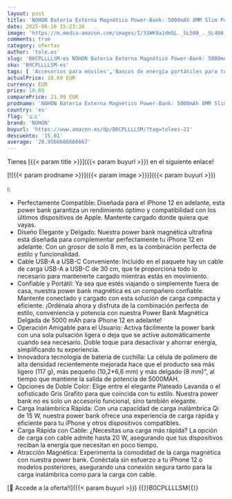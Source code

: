 ```yaml
---
layout: post
title: 'NOHON Batería Externa Magnético Power-Bank: 5000mAh 8MM Slim Powerbank Inalambrico Cargador Portátil con USB-C Carga Rápida 20W PD Compatible con iPhone 16/15/14/13/12 Mini/Pro/Pro MAX Violeta Ceniza '
date: 2025-06-10 15:23:38
image: 'https://m.media-amazon.com/images/I/31WK9a1dm5L._SL500_._SL400_.jpg'
comments: true
category: ofertas
author: 'tole.es'
slug: 'B0CPLLLLSM-es NOHON Batería Externa Magnético Power-Bank: 5000mAh 8MM...'
sku: 'B0CPLLLLSM-es'
tags: [ 'Accesorios para móviles','Bancos de energía portátiles para teléfonos móviles','Cargadores para móviles','Comunicación móvil y accesorios','Electrónica','iphone','nohon','🇪🇸', ]
actualPrice: 18.69 EUR
currency: EUR
price: 18.69
comparePrice: 21.99 EUR
prodname: 'NOHON Batería Externa Magnético Power-Bank: 5000mAh 8MM Slim Powerbank Inalambrico Cargador Portátil con USB-C Carga Rápida 20W PD Compatible con iPhone 16/15/14/13/12 Mini/Pro/Pro MAX Violeta Ceniza '
country: 'es'
flag: '🇪🇸'
brand: 'NOHON'
buyurl: 'https://www.amazon.es/dp/B0CPLLLLSM/?tag=tolees-21'
descuento: '15.01'
average: '20.9566666666667'
---
```


Tienes [{{< param title >}}]({{< param buyurl >}}) en el siguiente enlace!

[![{{< param prodname >}}]({{< param image >}})]({{< param buyurl >}})

ℹ️:

- Perfectamente Compatible: Diseñada para el iPhone 12 en adelante, esta power bank garantiza un rendimiento óptimo y compatibilidad con los últimos dispositivos de Apple. Mantente cargado donde quiera que vayas.
- Diseño Elegante y Delgado: Nuestra power bank magnética ultrafina está diseñada para complementar perfectamente tu iPhone 12 en adelante. Con un grosor de solo 8 mm, es la combinación perfecta de estilo y funcionalidad.
- Cable USB-A a USB-C Conveniente: Incluido en el paquete hay un cable de carga USB-A a USB-C de 30 cm, que te proporciona todo lo necesario para mantenerte cargado mientras estás en movimiento.
- Confiable y Portátil: Ya sea que estés viajando o simplemente fuera de casa, nuestra power bank magnética es un compañero confiable. Mantente conectado y cargado con esta solución de carga compacta y eficiente. ¡Ordénala ahora y disfruta de la combinación perfecta de estilo, conveniencia y potencia con nuestra Power Bank Magnética Delgada de 5000 mAh para iPhone 12 en adelante!
- Operación Amigable para el Usuario: Activa fácilmente la power bank con una sola pulsación ligera o deja que se active automáticamente cuando sea necesario. Doble toque para desactivar y ahorrar energía, simplificando tu experiencia.
- Innovadora tecnología de batería de cuchilla: La célula de polímero de alta densidad recientemente mejorada hace que el producto sea más ligero (117 g), más pequeño (10,2*6,6 mm) y más delgado (8 mm)", al tiempo que mantiene la salida de potencia de 5000MAH.
- Opciones de Doble Color: Elige entre el elegante Plateado Lavanda o el sofisticado Gris Grafito para que coincida con tu estilo. Nuestra power bank no es solo un accesorio funcional, sino también elegante.
- Carga Inalámbrica Rápida: Con una capacidad de carga inalámbrica Qi de 15 W, nuestra power bank ofrece una experiencia de carga rápida y eficiente para tu iPhone y otros dispositivos compatibles.
- Carga Rápida con Cable: ¿Necesitas una carga más rápida? La opción de carga con cable admite hasta 20 W, asegurando que tus dispositivos reciban la energía que necesitan en poco tiempo.
- Atracción Magnética: Experimenta la comodidad de la carga magnética con nuestra power bank. Conéctala sin esfuerzo a tu iPhone 12 o modelos posteriores, asegurando una conexión segura tanto para la carga inalámbrica como para la carga con cable.

[🛒 Accede a la oferta!!]({{< param buyurl >}})
{{<world>}}B0CPLLLLSM{{</world>}}
